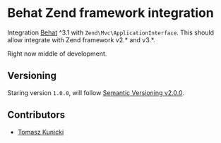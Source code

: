 Behat Zend framework integration
================================

Integration [Behat](http://behat.org/en/latest/) ^3.1 with ``Zend\Mvc\ApplicationInterface``.
This should allow integrate with Zend framework v2.* and v3.*.

Right now middle of development.

## Versioning

Staring version ``1.0.0``, will follow [Semantic Versioning v2.0.0](http://semver.org/spec/v2.0.0.html).

## Contributors

* [Tomasz Kunicki](https://github.com/timiTao) 